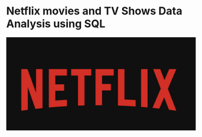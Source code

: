 # Netflix movies and TV Shows Data Analysis using SQL
![Netflix Logo](https://github.com/Kunal-coder05/netflix_sql_project/blob/main/Netflix.png)
